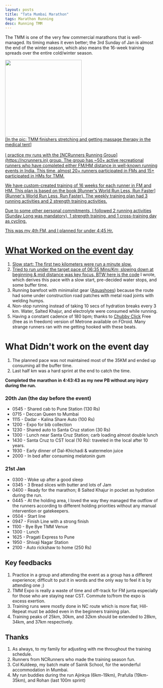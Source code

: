 ```yaml
---
layout: posts
title: "Tata Mumbai Marathon"
tags: Marathon Running
desc: Running TMM
---
```


The TMM is one of the very few commercial marathons that is well-managed. Its
timing makes it even better; the 3rd Sunday of Jan is almost the end of the
winter season, which also means the 16-week training spreads over the entire
cold/winter season.

<a href="/blog/assets/images/tmm2024.jpeg">
<img src="/blog/assets/images/tmm2024.jpeg" height="250">
<figcaption>[In the pic: TMM finishers stretching and getting massage therapy in
the medical tent]</figcaption>

<br>
I practice my runs with the [NCRunners Running Group](https://ncrunners.in)
group. The group has ~50+ active recreational runners who have completed either
FM/HM distance in well-known running events in India. This time, almost 20+
runners participated in FMs and 15+ participated in HMs for TMM.

We have custom-created training of 16 weeks for each runner in FM and HM. This
plan is based on the book [Runner's World Run Less, Run Faster](Runner's World Run Less, Run Faster).
The weekly training plan had 3 running activities and 2 strength training activities.

Due to some other personal commitments, I followed 2 running activities (Sunday
Long was mandatory), 1 strength training, and 1 cross-training day as cycling.

This was my 4th FM, and I planned for under 4:45 Hr.

# What Worked on the event day
1. Slow start: The first two kilometers were run a minute slow.
2. Tried to run under the target pace of 06:35 Mins/Km; slowing down at
   beginning & mid distance was key focus. BTW [here is the code](https://github.com/yogeshpowar/MarathonPacing) I wrote,
   which derives this pace with a slow start, pre-decided water stops, and some
   buffer time.
3. Running barefoot with minimalist gear ([Aquashoes](https://www.decathlon.in/p/8330684/sports-shoes/adult-aquashoes-100-grey?id=8330684&type=p))
   because the route had some under construction road patches with metal road
   joints with welding humps.
4. Non-stop running instead of taking 10 secs of hydration breaks every 3 km.
   Water, Salted Khajur, and electrolyte were consumed while running.
5. Having a constant cadence of 180 bpm; thanks to [Chubby Click](https://f-droid.org/packages/agrigolo.chubbyclick/) Free (free as in
   freedom) version of Metrone available on FDroid. Many strange runners ran
   with me getting hooked with these beats.

# What Didn't work on the event day
1. The planned pace was not maintained most of the 35KM and ended up consuming
   all the buffer time.
2. Last half km was a hard sprint at the end to catch the time.

**Completed the marathon in 4:43:43 as my new PB without any injury during the run.**

### 20th Jan (the day before the event)
* 0545 - Shared cab to Pune Station (130 Rs)
* 0715 - Deccan Queen to Mumbai
* 1115 - Dadar - Kalina Share Auto (100 Rs)
* 1200 - Expo for bib collection
* 1230 - Shared auto to Santa Cruz station (30 Rs)
* 1300 - Lunch near Santa Cruz Station; carb loading almost double lunch
* 1430 - Santa Cruz to CST local (10 Rs): traveled in the local after 10 years.
* 1930 - Early dinner of Dal-Khichadi & watermelon juice
* 2000 - In bed after consuming melatonin gum

### 21st Jan
* 0300 - Woke up after a good sleep
* 0345 - 3 Bread slices with butter and lots of Jam
* 0400 - Ready for the marathon; 8 Salted Khajur in pocket as hydration during the run.
* 0445 - At the holding area, I loved the way they managed the outflow of the
  runners according to different holding priorities without any manual
  intervention or gatekeepers.
* 0504 - Start line
* 0947 - Finish Line with a strong finish
* 1100 - Bye Bye TMM Venue
* 1300 - Lunch
* 1625 - Pragati Express to Pune
* 1950 - Shivaji Nagar Station
* 2100 - Auto rickshaw to home (250 Rs)

## Key feedbacks

1. Practice in a group and attending the event as a group has a different
   experience; difficult to put it in words and the only way to feel it is by
   attending one ;)
2. TMM Expo is really a waste of time and off-track for FM junta especially for
   those who are staying near CST. Commute to/from the expo is excess exertion.
3. Training runs were mostly done in NC route which is more flat; Hill-Repeat
   must be added even in the beginners training plan.
4. Training peaks of 25km, 30km, and 32km should be extended to 28km, 34km, and 37km
   respectively.

## Thanks ##

1. As always, to my family for adjusting with me throughout the training schedule.
2. Runners from NCRunners who made the training season fun.
3. Col Kuldeep, my batch mate of Sainik School, for the wonderful accommodation in Mumbai.
4. My run buddies during the run Ajinkya (6km-19km), Prafulla (19km-35km), and
   Rohan (last 100m sprint)
